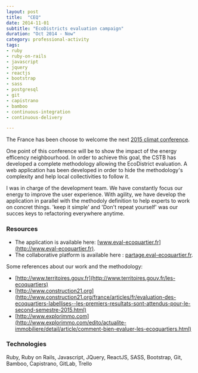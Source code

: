 ```yaml
---
layout: post
title:  "CEQ"
date: 2014-11-01
subtitle: "EcoDistricts evaluation campaign"
duration: "Oct 2014 - Now"
category: professional-activity
tags: 
- ruby
- ruby-on-rails
- javascript
- jquery
- reactjs
- bootstrap
- sass
- postgresql
- git
- capistrano
- bamboo
- continuous-integration
- continuous-delivery

---
```


The France has been choose to welcome the next [2015 climat conference](http://www.diplomatie.gouv.fr/fr/politique-etrangere-de-la-france/climat/conference-paris-climat-2015-cop21/). 

One point of this conference will be to show the impact of the energy efficency neighbourhood. In order to achieve 
this goal, the CSTB has developed a complete methodology allowing the EcoDistrict evaluation. A web application has 
been developed in order to hide the methodology's complexity and help local collectivities to follow it. 

I was in charge of the development team. We have constantly focus our energy to improve the user experience. 
With agility, we have develop the application in parallel with the methodoly definition to help experts to work on 
concret things. 'keep it simple' and 'Don't repeat yourself' was our succes keys to refactoring everywhere anytime.


### Resources

- The application is available here: [www.eval-ecoquartier.fr](http://www.eval-ecoquartier.fr).
- The collaborative platform is available here : [partage.eval-ecoquartier.fr](http://partage.eval-ecoquartier.fr).

Some references about our work and the methodology: 

- [http://www.territoires.gouv.fr](http://www.territoires.gouv.fr/les-ecoquartiers)
- [http://www.construction21.org](http://www.construction21.org/france/articles/fr/evaluation-des-ecoquartiers-labellises--les-premiers-resultats-sont-attendus-pour-le-second-semestre-2015.html)
- [http://www.explorimmo.com](http://www.explorimmo.com/edito/actualite-immobiliere/detail/article/comment-bien-evaluer-les-ecoquartiers.html)

### Technologies

Ruby, Ruby on Rails, Javascript, JQuery, ReactJS, SASS, Bootstrap, Git, Bamboo, Capistrano, GitLab, Trello